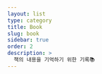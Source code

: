 ```yaml
---
layout: list
type: category
title: Book
slug: book
sidebar: true
order: 2
description: >
  책의 내용을 기억하기 위한 기록📚
---
```

